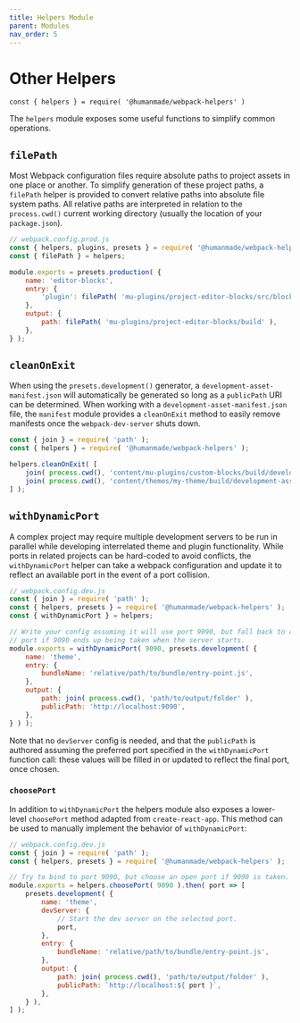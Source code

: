 ```yaml
---
title: Helpers Module
parent: Modules
nav_order: 5
---
```


# Other Helpers

`const { helpers } = require( '@humanmade/webpack-helpers' )`

The `helpers` module exposes some useful functions to simplify common operations.

## `filePath`

Most Webpack configuration files require absolute paths to project assets in one place or another. To simplify generation of these project paths, a `filePath` helper is provided to convert relative paths into absolute file system paths. All relative paths are interpreted in relation to the `process.cwd()` current working directory (usually the location of your `package.json`).

```js
// webpack.config.prod.js
const { helpers, plugins, presets } = require( '@humanmade/webpack-helpers' );
const { filePath } = helpers;

module.exports = presets.production( {
	name: 'editor-blocks',
	entry: {
		'plugin': filePath( 'mu-plugins/project-editor-blocks/src/blocks.js' ),
	},
	output: {
		path: filePath( 'mu-plugins/project-editor-blocks/build' ),
	},
} );
```

## `cleanOnExit`


When using the `presets.development()` generator, a `development-asset-manifest.json` will automatically be generated so long as a `publicPath` URI can be determined. When working with a `development-asset-manifest.json` file, the `manifest` module provides a `cleanOnExit` method to easily remove manifests once the `webpack-dev-server` shuts down.

```js
const { join } = require( 'path' );
const { helpers } = require( '@humanmade/webpack-helpers' );

helpers.cleanOnExit( [
	join( process.cwd(), 'content/mu-plugins/custom-blocks/build/development-asset-manifest.json' ),
	join( process.cwd(), 'content/themes/my-theme/build/development-asset-manifest.json' ),
] );
```

## `withDynamicPort`

A complex project may require multiple development servers to be run in parallel while developing interrelated theme and plugin functionality. While ports in related projects can be hard-coded to avoid conflicts, the `withDynamicPort` helper can take a webpack configuration and update it to reflect an available port in the event of a port collision.

```js
// webpack.config.dev.js
const { join } = require( 'path' );
const { helpers, presets } = require( '@humanmade/webpack-helpers' );
const { withDynamicPort } = helpers;

// Write your config assuming it will use port 9090, but fall back to an open
// port if 9090 ends up being taken when the server starts.
module.exports = withDynamicPort( 9090, presets.development( {
	name: 'theme',
	entry: {
		bundleName: 'relative/path/to/bundle/entry-point.js',
	},
	output: {
		path: join( process.cwd(), 'path/to/output/folder' ),
		publicPath: 'http://localhost:9090',
	},
} ) );
```

Note that no `devServer` config is needed, and that the `publicPath` is authored assuming the preferred port specified in the `withDynamicPort` function call: these values will be filled in or updated to reflect the final port, once chosen.

### `choosePort`

In addition to `withDynamicPort` the helpers module also exposes a lower-level `choosePort` method adapted from `create-react-app`. This method can be used to manually implement the behavior of `withDynamicPort`:

```js
// webpack.config.dev.js
const { join } = require( 'path' );
const { helpers, presets } = require( '@humanmade/webpack-helpers' );

// Try to bind to port 9090, but choose an open port if 9090 is taken.
module.exports = helpers.choosePort( 9090 ).then( port => [
	presets.development( {
		name: 'theme',
		devServer: {
			// Start the dev server on the selected port.
			port,
		},
		entry: {
			bundleName: 'relative/path/to/bundle/entry-point.js',
		},
		output: {
			path: join( process.cwd(), 'path/to/output/folder' ),
			publicPath: `http://localhost:${ port }`,
		},
	} ),
] );
```

